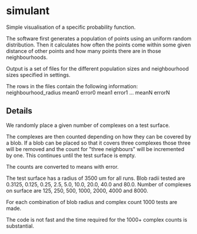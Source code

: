 # simulant
Simple visualisation of a specific probability function.

The software first generates a population of points using an uniform random distribution. Then it calculates how often the points come within some given distance of other points and how many points there are in those neighbourhoods.


Output is a set of files for the different population sizes and neighbourhood sizes specified in settings.

The rows in the files contain the following information:
neighbourhood_radius  mean0  error0 mean1  error1 ... meanN errorN

## Details
We randomly place a given number of complexes on a test surface.

The complexes are then counted depending on how they can be covered by a blob. If a blob can be placed so that it covers three complexes those three will be removed and the count for "three neighbours" will be incremented by one. This continues until the test surface is empty.

The counts are converted to means with error.

The test surface has a radius of 3500 um for all runs.
Blob radii tested are 0.3125, 0.125, 0.25, 2.5, 5.0, 10.0, 20.0, 40.0 and 80.0.
Number of complexes on surface are 125, 250, 500, 1000, 2000, 4000 and 8000.

For each combination of blob radius and complex count 1000 tests are made.

The code is not fast and the time required for the 1000+ complex counts is substantial.
